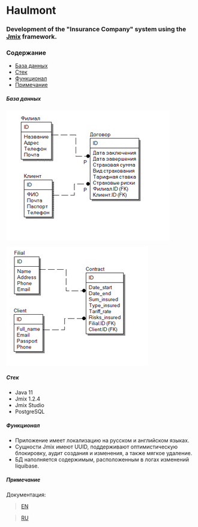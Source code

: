 # Haulmont
### Development of the "Insurance Company" system using the [Jmix](https://www.jmix.ru/ "Платформа быстрой разработки веб приложений Jmix") framework.
### Содержание
 + [База данных](#Task)
 + [Стек](#Stack)
 + [Функционал](#Requirements)
 + [Примечание](#Note)
 
##### <a name="Task"></a> База данных
![Схема базы данных](src/main/resources/db.png "Логическая схема базы данных")

![Схема базы данных](src/main/resources/dbEn.png "Физическая схема базы данных")

##### <a name="Stack"></a> Стек
+ Java 11
+ Jmix 1.2.4
+ Jmix Studio
+ PostgreSQL

##### <a name="Requirements"></a> Функционал
+ Приложение имеет локализацию на русском и английском языках.
+ Сущности Jmix имеют UUID, поддерживают оптимистическую блокировку, аудит создания и изменения, а также мягкое удаление.
+ БД наполняется содержимым, расположенным в логах изменений liquibase.

##### <a name="Note"></a> Примечание
Документация:
  >[EN](https://docs.jmix.io/jmix/intro.html "Jmix Documentation")
  
  >[RU](https://docs.jmix.ru/jmix/intro.html "Документация Jmix")
